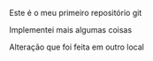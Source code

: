 Este é o meu primeiro repositório git

Implementei mais algumas coisas

Alteração que foi feita em outro local
